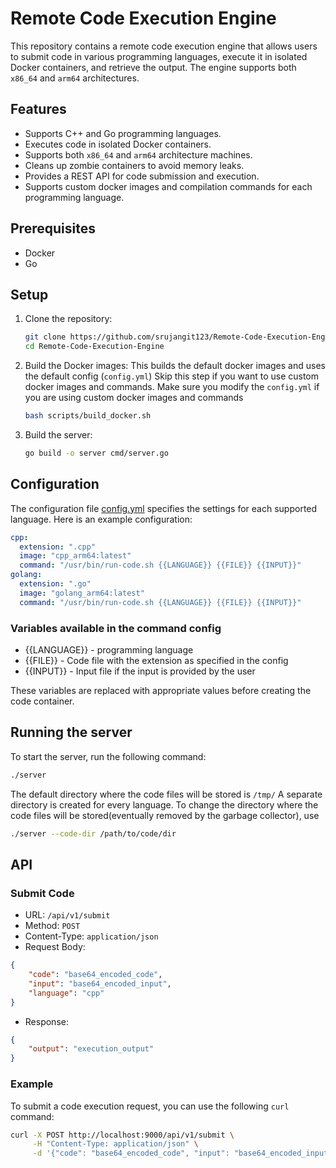 # Remote Code Execution Engine

This repository contains a remote code execution engine that allows users to submit code in various programming languages, execute it in isolated Docker containers, and retrieve the output. The engine supports both `x86_64` and `arm64` architectures.

## Features

- Supports C++ and Go programming languages.
- Executes code in isolated Docker containers.
- Supports both `x86_64` and `arm64` architecture machines.
- Cleans up zombie containers to avoid memory leaks.
- Provides a REST API for code submission and execution.
- Supports custom docker images and compilation commands for each programming language.

## Prerequisites

- Docker
- Go

## Setup

1. Clone the repository:

    ```sh
    git clone https://github.com/srujangit123/Remote-Code-Execution-Engine.git
    cd Remote-Code-Execution-Engine
    ```

2. Build the Docker images:
This builds the default docker images and uses the default config (`config.yml`)
Skip this step if you want to use custom docker images and commands. Make sure you modify the `config.yml` if you are using custom docker images and commands

    ```sh
    bash scripts/build_docker.sh
    ```

3. Build the server:

    ```sh
    go build -o server cmd/server.go
    ```

## Configuration

The configuration file [config.yml](http://_vscodecontentref_/0) specifies the settings for each supported language. Here is an example configuration:

```yaml
cpp:
  extension: ".cpp"
  image: "cpp_arm64:latest"
  command: "/usr/bin/run-code.sh {{LANGUAGE}} {{FILE}} {{INPUT}}"
golang:
  extension: ".go"
  image: "golang_arm64:latest"
  command: "/usr/bin/run-code.sh {{LANGUAGE}} {{FILE}} {{INPUT}}"
```

### Variables available in the command config
- {{LANGUAGE}} - programming language
- {{FILE}} - Code file with the extension as specified in the config
- {{INPUT}} - Input file if the input is provided by the user

These variables are replaced with appropriate values before creating the code container.

## Running the server
To start the server, run the following command:
```sh
./server
```
The default directory where the code files will be stored is `/tmp/`
A separate directory is created for every language.
To change the directory where the code files will be stored(eventually removed by the garbage collector), use
```sh
./server --code-dir /path/to/code/dir
```

## API

### Submit Code
- URL: `/api/v1/submit`
- Method: `POST`
- Content-Type: `application/json`
- Request Body:

```json
{
    "code": "base64_encoded_code",
    "input": "base64_encoded_input",
    "language": "cpp"
}
```
- Response:
```json
{
    "output": "execution_output"
}
```

### Example
To submit a code execution request, you can use the following `curl` command:
```sh
curl -X POST http://localhost:9000/api/v1/submit \
     -H "Content-Type: application/json" \
     -d '{"code": "base64_encoded_code", "input": "base64_encoded_input", "language": "cpp"}'
```